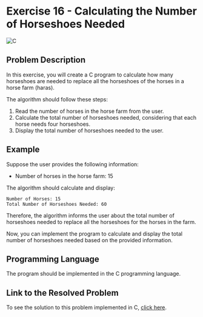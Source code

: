 # Exercise 16 - Calculating the Number of Horseshoes Needed

![C](https://img.shields.io/badge/C-DA1F26?style=for-the-badge&logo=c&logoColor=white)

## Problem Description

In this exercise, you will create a C program to calculate how many horseshoes are needed to replace all the horseshoes of the horses in a horse farm (haras).

The algorithm should follow these steps:

1. Read the number of horses in the horse farm from the user.
2. Calculate the total number of horseshoes needed, considering that each horse needs four horseshoes.
3. Display the total number of horseshoes needed to the user.

## Example

Suppose the user provides the following information:

- Number of horses in the horse farm: 15

The algorithm should calculate and display:

```
Number of Horses: 15
Total Number of Horseshoes Needed: 60
```

Therefore, the algorithm informs the user about the total number of horseshoes needed to replace all the horseshoes for the horses in the farm.

Now, you can implement the program to calculate and display the total number of horseshoes needed based on the provided information.

## Programming Language

The program should be implemented in the C programming language.

## Link to the Resolved Problem

To see the solution to this problem implemented in C, [click here](/2020_2/CAP/Cycle4/Exercises/E16/E16.c).